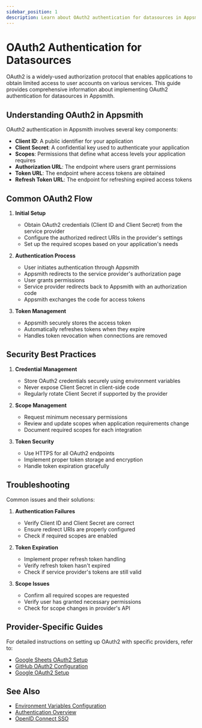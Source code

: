 ```yaml
---
sidebar_position: 1
description: Learn about OAuth2 authentication for datasources in Appsmith and how to configure various OAuth2-enabled services.
---
```


# OAuth2 Authentication for Datasources

OAuth2 is a widely-used authorization protocol that enables applications to obtain limited access to user accounts on various services. This guide provides comprehensive information about implementing OAuth2 authentication for datasources in Appsmith.

## Understanding OAuth2 in Appsmith

OAuth2 authentication in Appsmith involves several key components:

- **Client ID**: A public identifier for your application
- **Client Secret**: A confidential key used to authenticate your application
- **Scopes**: Permissions that define what access levels your application requires
- **Authorization URL**: The endpoint where users grant permissions
- **Token URL**: The endpoint where access tokens are obtained
- **Refresh Token URL**: The endpoint for refreshing expired access tokens

## Common OAuth2 Flow

1. **Initial Setup**
   - Obtain OAuth2 credentials (Client ID and Client Secret) from the service provider
   - Configure the authorized redirect URIs in the provider's settings
   - Set up the required scopes based on your application's needs

2. **Authentication Process**
   - User initiates authentication through Appsmith
   - Appsmith redirects to the service provider's authorization page
   - User grants permissions
   - Service provider redirects back to Appsmith with an authorization code
   - Appsmith exchanges the code for access tokens

3. **Token Management**
   - Appsmith securely stores the access token
   - Automatically refreshes tokens when they expire
   - Handles token revocation when connections are removed

## Security Best Practices

1. **Credential Management**
   - Store OAuth2 credentials securely using environment variables
   - Never expose Client Secret in client-side code
   - Regularly rotate Client Secret if supported by the provider

2. **Scope Management**
   - Request minimum necessary permissions
   - Review and update scopes when application requirements change
   - Document required scopes for each integration

3. **Token Security**
   - Use HTTPS for all OAuth2 endpoints
   - Implement proper token storage and encryption
   - Handle token expiration gracefully

## Troubleshooting

Common issues and their solutions:

1. **Authentication Failures**
   - Verify Client ID and Client Secret are correct
   - Ensure redirect URIs are properly configured
   - Check if required scopes are enabled

2. **Token Expiration**
   - Implement proper refresh token handling
   - Verify refresh token hasn't expired
   - Check if service provider's tokens are still valid

3. **Scope Issues**
   - Confirm all required scopes are requested
   - Verify user has granted necessary permissions
   - Check for scope changes in provider's API

## Provider-Specific Guides

For detailed instructions on setting up OAuth2 with specific providers, refer to:

- [Google Sheets OAuth2 Setup](/connect-data/reference/querying-google-sheets)
- [GitHub OAuth2 Configuration](/getting-started/setup/environment-variables#github-oauth)
- [Google OAuth2 Setup](/getting-started/setup/environment-variables#google-oauth)

## See Also

- [Environment Variables Configuration](/getting-started/setup/environment-variables)
- [Authentication Overview](/getting-started/setup/instance-configuration/authentication)
- [OpenID Connect SSO](/getting-started/setup/instance-configuration/authentication/openid-connect-oidc)
